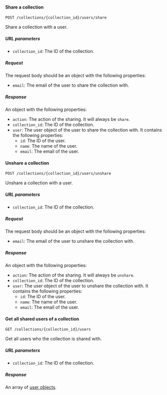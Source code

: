 #### Share a collection

```
POST /collections/{collection_id}/users/share
```

Share a collection with a user.

##### URL parameters

- `collection_id`: The ID of the collection.

##### Request

The request body should be an object with the following properties:

- `email`: The email of the user to share the collection with.

##### Response

An object with the following properties:

- `action`: The action of the sharing. It will always be `share`.
- `collection_id`: The ID of the collection.
- `user`: The user object of the user to share the collection with. It contains the following properties:
  - `id`: The ID of the user.
  - `name`: The name of the user.
  - `email`: The email of the user.

#### Unshare a collection

```
POST /collections/{collection_id}/users/unshare
```

Unshare a collection with a user.

##### URL parameters

- `collection_id`: The ID of the collection.

##### Request

The request body should be an object with the following properties:

- `email`: The email of the user to unshare the collection with.

##### Response

An object with the following properties:

- `action`: The action of the sharing. It will always be `unshare`.
- `collection_id`: The ID of the collection.
- `user`: The user object of the user to unshare the collection with. It contains the following properties:
  - `id`: The ID of the user.
  - `name`: The name of the user.
  - `email`: The email of the user.

#### Get all shared users of a collection

```
GET /collections/{collection_id}/users
```

Get all users who the collection is shared with.

##### URL parameters

- `collection_id`: The ID of the collection.

##### Response

An array of [user objects](#user-object).
